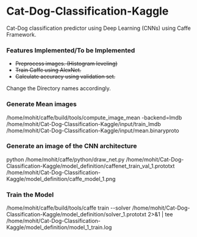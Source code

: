 # Cat-Dog-Classification-Kaggle
Cat-Dog classification predictor using Deep Learning (CNNs) using Caffe Framework.

### Features Implemented/To be Implemented
* ~~Preprocess images. (Histogram leveling)~~
* ~~Train Caffe using AlexNet.~~
* ~~Calculate accuracy using validation set.~~

Change the Directory names accordingly.

### Generate Mean images
/home/mohit/caffe/build/tools/compute_image_mean -backend=lmdb /home/mohit/Cat-Dog-Classification-Kaggle/input/train_lmdb /home/mohit/Cat-Dog-Classification-Kaggle/input/mean.binaryproto

### Generate an image of the CNN architecture
python /home/mohit/caffe/python/draw_net.py /home/mohit/Cat-Dog-Classification-Kaggle/model_definition/caffenet_train_val_1.prototxt /home/mohit/Cat-Dog-Classification-Kaggle/model_definition/caffe_model_1.png


### Train the Model

/home/mohit/caffe/build/tools/caffe train --solver /home/mohit/Cat-Dog-Classification-Kaggle/model_definition/solver_1.prototxt 2>&1 | tee /home/mohit/Cat-Dog-Classification-Kaggle/model_definition/model_1_train.log
